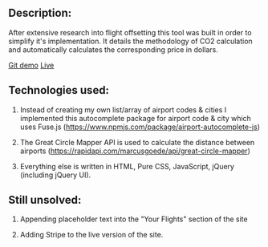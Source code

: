 ## Description:

After extensive research into flight offsetting this tool was built in order to simplify it's implementation. It details the methodology of CO2 calculation and automatically calculates the corresponding price in dollars.

[Git demo](https://lenny12121.github.io/projects/Flight-Tracker/)
[Live](https://www.getmads.com/flight-tracker)

## Technologies used:
1. Instead of creating my own list/array of airport codes & cities I implemented this autocomplete package for airport code & city which uses Fuse.js (https://www.npmjs.com/package/airport-autocomplete-js)

2. The Great Circle Mapper API is used to calculate the distance between airports (https://rapidapi.com/marcusgoede/api/great-circle-mapper)

3. Everything else is written in HTML, Pure CSS, JavaScript, jQuery (including jQuery UI).

## Still unsolved:
1. Appending placeholder text into the "Your Flights" section of the site

2. Adding Stripe to the live version of the site.